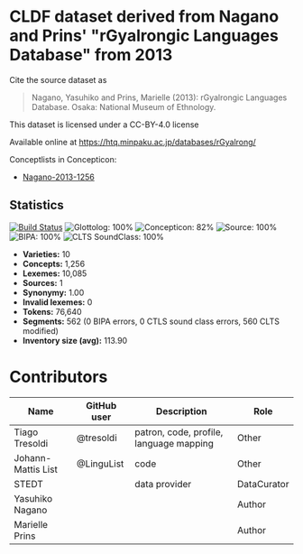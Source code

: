 # CLDF dataset derived from Nagano and Prins' "rGyalrongic Languages Database" from 2013

Cite the source dataset as

> Nagano, Yasuhiko and Prins, Marielle (2013): rGyalrongic Languages Database. Osaka: National Museum of Ethnology.

This dataset is licensed under a CC-BY-4.0 license

Available online at https://htq.minpaku.ac.jp/databases/rGyalrong/


Conceptlists in Concepticon:
- [Nagano-2013-1256](https://concepticon.clld.org/contributions/Nagano-2013-1256)
## Statistics


[![Build Status](https://travis-ci.org/lexibank/naganorgyalrongic.svg?branch=master)](https://travis-ci.org/lexibank/naganorgyalrongic)
![Glottolog: 100%](https://img.shields.io/badge/Glottolog-100%25-brightgreen.svg "Glottolog: 100%")
![Concepticon: 82%](https://img.shields.io/badge/Concepticon-82%25-yellowgreen.svg "Concepticon: 82%")
![Source: 100%](https://img.shields.io/badge/Source-100%25-brightgreen.svg "Source: 100%")
![BIPA: 100%](https://img.shields.io/badge/BIPA-100%25-brightgreen.svg "BIPA: 100%")
![CLTS SoundClass: 100%](https://img.shields.io/badge/CLTS%20SoundClass-100%25-brightgreen.svg "CLTS SoundClass: 100%")

- **Varieties:** 10
- **Concepts:** 1,256
- **Lexemes:** 10,085
- **Sources:** 1
- **Synonymy:** 1.00
- **Invalid lexemes:** 0
- **Tokens:** 76,640
- **Segments:** 562 (0 BIPA errors, 0 CTLS sound class errors, 560 CLTS modified)
- **Inventory size (avg):** 113.90

# Contributors

Name               | GitHub user | Description | Role
---                | ---         | --- | --- 
Tiago Tresoldi     | @tresoldi   | patron, code, profile, language mapping | Other 
Johann-Mattis List | @LinguList  | code | Other
STEDT | | data provider | DataCurator
Yasuhiko Nagano | | | Author
Marielle Prins | | | Author



